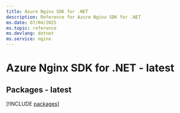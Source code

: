 ```yaml
---
title: Azure Nginx SDK for .NET
description: Reference for Azure Nginx SDK for .NET
ms.date: 07/04/2025
ms.topic: reference
ms.devlang: dotnet
ms.service: nginx
---
```

# Azure Nginx SDK for .NET - latest
## Packages - latest
[!INCLUDE [packages](nginx-index.md)]
